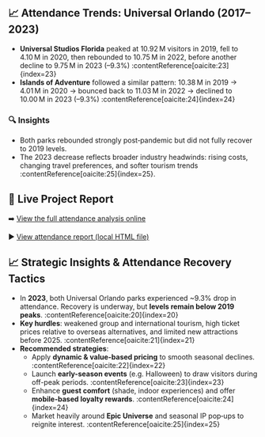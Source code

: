 ## 📈 Attendance Trends: Universal Orlando (2017–2023)

- **Universal Studios Florida** peaked at 10.92 M visitors in 2019, fell to 4.10 M in 2020, then rebounded to 10.75 M in 2022, before another decline to 9.75 M in 2023 (–9.3%) :contentReference[oaicite:23]{index=23}  
- **Islands of Adventure** followed a similar pattern: 10.38 M in 2019 → 4.01 M in 2020 → bounced back to 11.03 M in 2022 → declined to 10.00 M in 2023 (–9.3%) :contentReference[oaicite:24]{index=24}

### 🔍 Insights

- Both parks rebounded strongly post‑pandemic but did not fully recover to 2019 levels.
- The 2023 decrease reflects broader industry headwinds: rising costs, changing travel preferences, and softer tourism trends :contentReference[oaicite:25]{index=25}.




## 🚀 Live Project Report  
➡️ [View the full attendance analysis online](https://alexxx2339.github.io/Universal-Studios-Financial-Economic-Analysis//)

▶️ [View attendance report (local HTML file)](index.html)

## 📈 Strategic Insights & Attendance Recovery Tactics

- In **2023**, both Universal Orlando parks experienced ~9.3% drop in attendance. Recovery is underway, but **levels remain below 2019 peaks**. :contentReference[oaicite:20]{index=20}  
- **Key hurdles**: weakened group and international tourism, high ticket prices relative to overseas alternatives, and limited new attractions before 2025. :contentReference[oaicite:21]{index=21}  
- **Recommended strategies**:
  - Apply **dynamic & value-based pricing** to smooth seasonal declines. :contentReference[oaicite:22]{index=22}
  - Launch **early-season events** (e.g. Halloween) to draw visitors during off-peak periods. :contentReference[oaicite:23]{index=23}  
  - Enhance **guest comfort** (shade, indoor experiences) and offer **mobile-based loyalty rewards**. :contentReference[oaicite:24]{index=24}  
  - Market heavily around **Epic Universe** and seasonal IP pop‑ups to reignite interest. :contentReference[oaicite:25]{index=25}